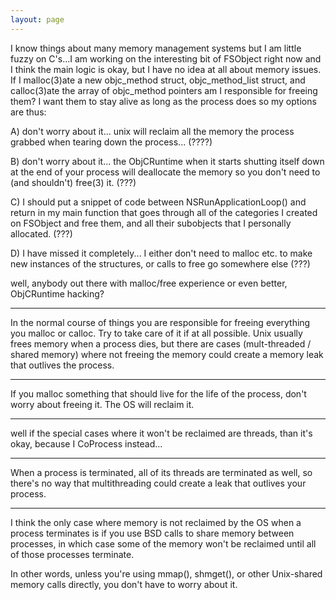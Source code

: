 ```yaml
---
layout: page
---
```


I know things about many memory management systems but I am little fuzzy on C's...I am working on the interesting bit of FSObject right now and I think the main logic is okay, but I have no idea at all about memory issues.  If I malloc(3)ate a new objc_method struct, objc_method_list struct, and calloc(3)ate the array of objc_method pointers am I responsible for freeing them? I want them to stay alive as long as the process does so my options are thus:

A) don't worry about it... unix will reclaim all the memory the process grabbed when tearing down the process... (????)

B) don't worry about it... the ObjCRuntime when it starts shutting itself down at the end of your process will deallocate the memory so you don't need to (and shouldn't) free(3) it. (???)

C) I should put a snippet of code between NSRunApplicationLoop() and return in my main function that goes through all of the categories I created on FSObject and free them, and all their subobjects that I personally allocated. (???)

D) I have missed it completely... I either don't need to malloc etc. to make new instances of the structures, or calls to free go somewhere else (???)

well, anybody out there with malloc/free experience or even better, ObjCRuntime hacking?

----

In the normal course of things you are responsible for freeing everything you malloc or calloc. Try to take care of it if at all possible. Unix usually frees memory when a process dies, but there are cases (mult-threaded / shared memory) where  not freeing the memory could create a memory leak that outlives the process. 

----

If you malloc something that should live for the life of the process, don't worry about freeing it. The OS will reclaim it.

----

well if the special cases where it won't be reclaimed are threads, than it's okay, because I CoProcess instead...

----

When a process is terminated, all of its threads are terminated as well, so there's no way that multithreading could create a leak that outlives your process.

---- 

I think the only case where memory is not reclaimed by the OS when a process terminates is if you use BSD calls to share memory between processes, in which case some of the memory won't be reclaimed until all of those processes terminate. 

In other words, unless you're using mmap(), shmget(), or other Unix-shared memory calls directly, you don't have to worry about it.
